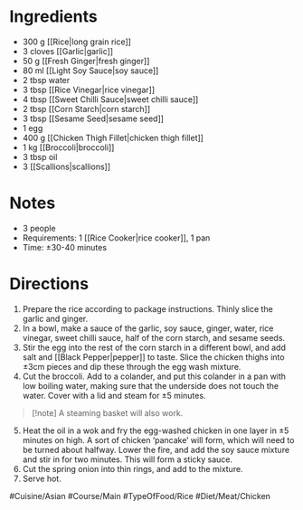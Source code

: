 # Ingredients
- 300 g [[Rice|long grain rice]]
- 3 cloves [[Garlic|garlic]]
- 50 g [[Fresh Ginger|fresh ginger]]
- 80 ml [[Light Soy Sauce|soy sauce]]
- 2 tbsp water
- 3 tbsp [[Rice Vinegar|rice vinegar]]
- 4 tbsp [[Sweet Chilli Sauce|sweet chilli sauce]]
- 2 tbsp [[Corn Starch|corn starch]]
- 3 tbsp [[Sesame Seed|sesame seed]]
- 1 egg
- 400 g [[Chicken Thigh Fillet|chicken thigh fillet]]
- 1 kg [[Broccoli|broccoli]]
- 3 tbsp oil
- 3 [[Scallions|scallions]]
# Notes
- 3 people
- Requirements: 1 [[Rice Cooker|rice cooker]], 1 pan
- Time: ±30-40 minutes
# Directions
1. Prepare the rice according to package instructions. Thinly slice the garlic and ginger.
2. In a bowl, make a sauce of the garlic, soy sauce, ginger, water, rice vinegar, sweet chilli sauce, half of the corn starch, and sesame seeds.
3. Stir the egg into the rest of the corn starch in a different bowl, and add salt and [[Black Pepper|pepper]] to taste. Slice the chicken thighs into ±3cm pieces and dip these through the egg wash mixture.
4. Cut the broccoli. Add to a colander, and put this colander in a pan with low boiling water, making sure that the underside does not touch the water. Cover with a lid and steam for ±5 minutes.
> [!note] A steaming basket will also work.
5. Heat the oil in a wok and fry the egg-washed chicken in one layer in ±5 minutes on high. A sort of chicken ‘pancake’ will form, which will need to be turned about halfway. Lower the fire, and add the soy sauce mixture and stir in for two minutes. This will form a sticky sauce.
6. Cut the spring onion into thin rings, and add to the mixture. 
7. Serve hot.

#Cuisine/Asian #Course/Main #TypeOfFood/Rice #Diet/Meat/Chicken 
